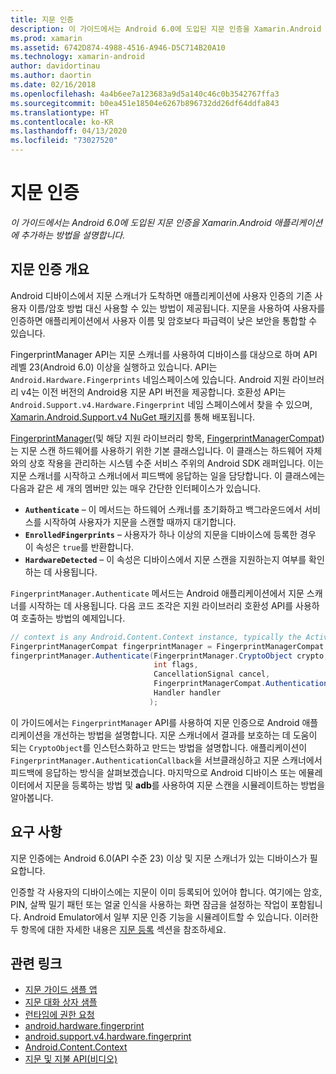 ```yaml
---
title: 지문 인증
description: 이 가이드에서는 Android 6.0에 도입된 지문 인증을 Xamarin.Android 애플리케이션에 추가하는 방법을 설명합니다.
ms.prod: xamarin
ms.assetid: 6742D874-4988-4516-A946-D5C714B20A10
ms.technology: xamarin-android
author: davidortinau
ms.author: daortin
ms.date: 02/16/2018
ms.openlocfilehash: 4a4b6ee7a123683a9d5a140c46c0b3542767ffa3
ms.sourcegitcommit: b0ea451e18504e6267b896732dd26df64ddfa843
ms.translationtype: HT
ms.contentlocale: ko-KR
ms.lasthandoff: 04/13/2020
ms.locfileid: "73027520"
---
```

# <a name="fingerprint-authentication"></a>지문 인증

_이 가이드에서는 Android 6.0에 도입된 지문 인증을 Xamarin.Android 애플리케이션에 추가하는 방법을 설명합니다._

## <a name="fingerprint-authentication-overview"></a>지문 인증 개요

Android 디바이스에서 지문 스캐너가 도착하면 애플리케이션에 사용자 인증의 기존 사용자 이름/암호 방법 대신 사용할 수 있는 방법이 제공됩니다. 지문을 사용하여 사용자를 인증하면 애플리케이션에서 사용자 이름 및 암호보다 파급력이 낮은 보안을 통합할 수 있습니다.

FingerprintManager API는 지문 스캐너를 사용하여 디바이스를 대상으로 하며 API 레벨 23(Android 6.0) 이상을 실행하고 있습니다. API는 `Android.Hardware.Fingerprints` 네임스페이스에 있습니다. Android 지원 라이브러리 v4는 이전 버전의 Android용 지문 API 버전을 제공합니다. 호환성 API는 `Android.Support.v4.Hardware.Fingerprint` 네임 스페이스에서 찾을 수 있으며, [Xamarin.Android.Support.v4 NuGet 패키지](https://www.nuget.org/packages/Xamarin.Android.Support.v4/)를 통해 배포됩니다.

[FingerprintManager](https://developer.android.com/reference/android/hardware/fingerprint/FingerprintManager.html)(및 해당 지원 라이브러리 항목, [FingerprintManagerCompat](https://developer.android.com/reference/android/support/v4/hardware/fingerprint/FingerprintManagerCompat.html))는 지문 스캔 하드웨어를 사용하기 위한 기본 클래스입니다. 이 클래스는 하드웨어 자체와의 상호 작용을 관리하는 시스템 수준 서비스 주위의 Android SDK 래퍼입니다. 이는 지문 스캐너를 시작하고 스캐너에서 피드백에 응답하는 일을 담당합니다. 이 클래스에는 다음과 같은 세 개의 멤버만 있는 매우 간단한 인터페이스가 있습니다.

- **`Authenticate`** &ndash; 이 메서드는 하드웨어 스캐너를 초기화하고 백그라운드에서 서비스를 시작하여 사용자가 지문을 스캔할 때까지 대기합니다.
- **`EnrolledFingerprints`** &ndash; 사용자가 하나 이상의 지문을 디바이스에 등록한 경우 이 속성은 `true`를 반환합니다.
- **`HardwareDetected`** &ndash; 이 속성은 디바이스에서 지문 스캔을 지원하는지 여부를 확인하는 데 사용됩니다.

`FingerprintManager.Authenticate` 메서드는 Android 애플리케이션에서 지문 스캐너를 시작하는 데 사용됩니다. 다음 코드 조각은 지원 라이브러리 호환성 API를 사용하여 호출하는 방법의 예제입니다.

```csharp
// context is any Android.Content.Context instance, typically the Activity 
FingerprintManagerCompat fingerprintManager = FingerprintManagerCompat.From(context);
fingerprintManager.Authenticate(FingerprintManager.CryptoObject crypto,
                                int flags,
                                CancellationSignal cancel,
                                FingerprintManagerCompat.AuthenticationCallback callback,
                                Handler handler
                               );
```

이 가이드에서는 `FingerprintManager` API를 사용하여 지문 인증으로 Android 애플리케이션을 개선하는 방법을 설명합니다. 지문 스캐너에서 결과를 보호하는 데 도움이 되는 `CryptoObject`를 인스턴스화하고 만드는 방법을 설명합니다. 애플리케이션이 `FingerprintManager.AuthenticationCallback`을 서브클래싱하고 지문 스캐너에서 피드백에 응답하는 방식을 살펴보겠습니다. 마지막으로 Android 디바이스 또는 에뮬레이터에서 지문을 등록하는 방법 및 **adb**를 사용하여 지문 스캔을 시뮬레이트하는 방법을 알아봅니다.

## <a name="requirements"></a>요구 사항

지문 인증에는 Android 6.0(API 수준 23) 이상 및 지문 스캐너가 있는 디바이스가 필요합니다. 

인증할 각 사용자의 디바이스에는 지문이 이미 등록되어 있어야 합니다. 여기에는 암호, PIN, 살짝 밀기 패턴 또는 얼굴 인식을 사용하는 화면 잠금을 설정하는 작업이 포함됩니다. Android Emulator에서 일부 지문 인증 기능을 시뮬레이트할 수 있습니다.  이러한 두 항목에 대한 자세한 내용은 [지문 등록](enrolling-fingerprint.md) 섹션을 참조하세요. 

## <a name="related-links"></a>관련 링크

- [지문 가이드 샘플 앱](https://docs.microsoft.com/samples/xamarin/monodroid-samples/fingerprintguide)
- [지문 대화 상자 샘플](https://docs.microsoft.com/samples/xamarin/monodroid-samples/android-m-fingerprintdialog)
- [런타임에 권한 요청](https://developer.android.com/training/permissions/requesting.html)
- [android.hardware.fingerprint](https://developer.android.com/reference/android/hardware/fingerprint/package-summary.html)
- [android.support.v4.hardware.fingerprint](https://developer.android.com/reference/android/support/v4/hardware/fingerprint/package-summary.html)
- [Android.Content.Context](xref:Android.Content.Context)
- [지문 및 지불 API(비디오)](https://youtu.be/VOn7VrTRlA4)
